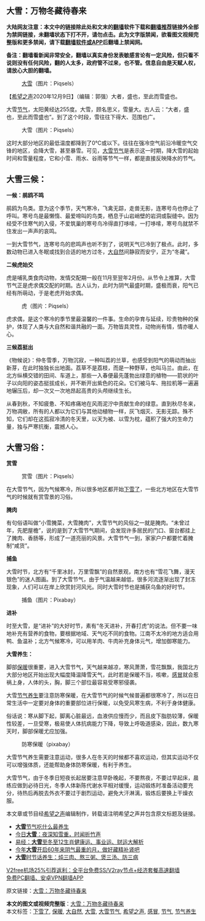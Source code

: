  <h2>大雪：万物冬藏待春来</h2> <p class="notice"><b>大陆网友注意：本文中的链接除此处和文末的<a href="https://github.com/bannedbook/fanqiang" >翻墙</a>软件下载和<a href="https://github.com/killgcd/justmysocks/blob/master/README.md">翻墙推荐</a>链接外全部为禁网链接，未翻墙状态下打不开，请勿点击。此为文字版禁闻，欲看图文视频完整版和更多禁闻，请下载<a href="https://github.com/bannedbook/fanqiang">翻墙软件或APP</a>后翻墙上禁闻网。</p><p>备注：翻墙看新闻非常安全，翻墙以真实身份发表敏感言论有一定风险，但只看不说则没有任何风险，翻的人太多，政府管不过来，也不管。信息自由是天赋人权，请放心大胆的翻墙。</b></p>  <div class="entry"> <figure><figcaption><a href="https://www.bannedbook.org/bnews/tag/%E5%A4%A7%E9%9B%AA/" class="st_tag internal_tag" rel="tag" title="标签 大雪 下的日志">大雪</a>（图片：Piqsels）</figcaption></figure> <p>【<span class='wp_keywordlink_affiliate'><a href="https://www.soundofhope.org" title="希望之声" target="_blank">希望之声</a></span>2020年12月9日】（编辑：郭强）大者，盛也，至此而雪盛也。</p> <p>大雪<a href="https://www.bannedbook.org/bnews/tag/%E8%8A%82%E6%B0%94/" class="st_tag internal_tag" rel="tag" title="标签 节气 下的日志">节气</a>，太阳黄经达255度。大雪，顾名思义，雪量大。古人云：“大者，盛也，至此而雪盛也”。到了这个时段，雪往往下得大、范围也广。</p> <figure><figcaption>大雪（图片：Piqsels）</figcaption></figure> <p>这时大部分地区的最低温度都降到了0℃或以下。往往在强冷空气前沿冷暖空气交锋的地区，会降大雪，甚至暴雪。可见，<a href="https://www.bannedbook.org/bnews/tag/%E5%A4%A7%E9%9B%AA%E8%8A%82%E6%B0%94/" class="st_tag internal_tag" rel="tag" title="标签 大雪节气 下的日志">大雪节气</a>是表示这一时期，降大雪的起始时间和雪量程度，它和小雪、雨水、谷雨等节气一样，都是直接反映降水的节气。</p> <h2>大雪三候：</h2> <p><strong>一候：鹃鸥不鸣</strong></p> <p>鹃鸥为鸟类。意为这个季节，天气寒冷，飞禽无踪，走兽无影，连寒号鸟也停止了呼叫。寒号鸟是最懒惰、最爱啼叫的鸟类，栖息于山岩峭壁的岩洞或裂缝中。因为经受不住寒气的入侵，不爱筑巢的寒号鸟冷得直打哆嗦，一打哆嗦，寒号鸟就禁不住发出一声声的哀鸣。</p> <p>一到大雪节气，连寒号鸟的悲鸣声也听不到了，说明天气已冷到了极点。此时，多数动物已进入冬眠或找到合适的地方过冬，<a href="https://www.bannedbook.org/bnews/tag/%e5%a4%a7%e8%87%aa%e7%84%b6/" class="st_tag internal_tag" rel="tag" title="标签 大自然 下的日志">大自然</a>间静寂而安宁，正为“冬藏”。</p> <p><strong>二候虎始交</strong></p>  <p>虎是哺乳类食肉动物，发情交配期一般在11月至翌年2月份。从节令上推算，大雪节气正是虎求偶交配的时期。古人认为，此时为阴气最盛时期，盛极而衰，阳气已经有所萌动，于是老虎开始求偶。</p> <figure><figcaption>虎（图片：Piqsels）</figcaption></figure> <p>虎求偶，是这个寒冷的季节里最温馨的一件事。生命的孕育与延续，珍贵物种的保护，体现了人类与大自然和谐共融的一面。万物皆具灵性，动物尚有情，情亦暖人心。</p> <p><strong>三候荔挺出</strong></p> <p>《物候说》：仲冬雪季，万物沉寂，一种叫荔的兰草，也感受到阳气的萌动而抽出新芽，在此时独独长出地面。荔草不是荔枝，而是一种野草，也叫马兰。由此，在北方纵横交错的田间、车道上，那些一入春便最先蓬勃出绿意的植物——箭状的叶子以向阳的姿态挺拔成长，并不断开出紫色的花朵。它们被马车、拖拉机等一遍遍地辗压后，却一次又一次地昂起高贵的头颅继续生长。</p> <p>从春到秋，不知疲惫、不知疼痛地在风雨泥泞中贡献生命的绿意。直到秋尽冬来，万物凋敝，所有的人都以为它们与其他动植物一样，灰飞烟灭、无影无踪。殊不知，它们却在这孤寂冷清的冬天里，以天为被、以雪为枕，蕴积了强大的生命力量，独与严寒抗衡，震撼人心。</p> <h2>大雪习俗：</h2> <p><strong>赏雪</strong></p> <figure><figcaption>赏雪（图片：Piqsels）</figcaption></figure> <p>在大雪节气，因为气候寒冷，所以很多地区都开始<a href="https://www.bannedbook.org/bnews/tag/%E4%B8%8B%E9%9B%AA%E4%BA%86/" class="st_tag internal_tag" rel="tag" title="标签 下雪了 下的日志">下雪了</a>，一些北方地区在大雪节气的时候就有赏雪景的习俗。</p>  <p><strong>腌肉</strong></p> <p>有句俗语叫做“小雪腌菜，大雪腌肉”，大雪节气的风俗之一就是腌肉。“未曾过年，先肥屋檐”，说的是到了大雪节气期间，会发现许多居民的门口、窗台都挂上了腌肉、香肠等，形成了一道亮丽的风景。大雪节气一到，家家户户都要忙着腌制“咸货”。</p> <p><strong>捕鱼</strong></p> <p>大雪时节，北方有“千里冰封，万里雪飘”的自然景观，南方也有“雪花飞舞，漫天银色”的迷人图画。到了大雪节气，由于气温越来越低，很多河流逐渐出现了封冻现象，人们可以在岸上欣赏封河风光。同时大雪时节也是捕获乌鱼的好时节。</p> <figure><figcaption>捕鱼（图片：Pixabay）</figcaption></figure> <p><strong>进补</strong></p> <p>时至大雪，是“进补”的大好时节，素有“冬天进补，开春打虎”的说法。但不要一味地补充有营养的食物，要根据地域、天气吃不同的食物。江南不太冷的地方适合用鸭、鱼温补；北方气候寒冷，可以用羊肉、牛肉补充身体元气，增加御寒能力。</p> <p><strong>大雪养生：</strong></p>  <p>脚部<a href="https://www.bannedbook.org/bnews/tag/%E4%BF%9D%E6%9A%96/" class="st_tag internal_tag" rel="tag" title="标签 保暖 下的日志">保暖</a>很重要，进入大雪节气，天气越来越凉，寒风萧萧，雪花飘飘，我国北方大部分地区开始出现大幅度降温降雪天气，此时若是保暖不当，咳嗽，<a href="https://www.bannedbook.org/bnews/tag/%E6%84%9F%E5%86%92/" class="st_tag internal_tag" rel="tag" title="标签 感冒 下的日志">感冒</a>就会惹祸上身，人体的头，胸，脚三个部位最容易受寒邪侵袭。</p> <p>大雪<a href="https://www.bannedbook.org/bnews/tag/%E8%8A%82%E6%B0%94%E5%85%BB%E7%94%9F/" class="st_tag internal_tag" rel="tag" title="标签 节气养生 下的日志">节气养生</a>要注意防寒保暖，在大雪节气的时候气候普遍都很寒冷了，所以在日常生活中一定要对身体的重要部位进行保暖，以免受风寒生病，不利于身体健康。</p> <p>俗话说：寒从脚下起，脚离心脏最远，血液供应慢而少，而且皮下脂肪较薄，保暖性较差，一旦受寒，极易使人体抗病能力下降，导致上呼吸道感染，因此，数九寒天时，脚部保暖尤应加强。</p> <figure><figcaption>防寒保暖（pixabay）</figcaption></figure> <p>大雪节气养生需要注意运动，很多人在冬天的时候都不喜欢运动，但其实运动不仅可以增强体质，还能帮助身体防寒保暖，有利于养生。</p> <p>大雪节气，由于冬季日短夜长起居要注意早卧晚起，不要熬夜，不要过早起床，晨练应做到必待日光，冬季人体新陈代谢水平相对缓慢，运动锻炼时准备活动要充分，待热后再脱去外衣不要过于剧烈运动，避免大汗淋漓，锻炼后要换上干燥衣服。</p> <p>本文章或节目经<a href="https://www.bannedbook.org/bnews/tag/%e5%b8%8c%e6%9c%9b%e4%b9%8b%e5%a3%b0/" class="st_tag internal_tag" rel="tag" title="标签 希望之声 下的日志">希望之声</a>编辑制作，转载请注明希望之声并包含原文标题及链接。</p> <ul class='op-related-articles' title='相关阅读'> <li><a href='https://www.bannedbook.org/bnews/comments/20201209/1444438.html' target='_blank'><b>大雪</b>节气吃什么最养生</a></li> <li><a href='https://www.bannedbook.org/bnews/lifebaike/20201209/1444371.html' target='_blank'>今日<b>大雪</b>：夜深知雪重，时闻折竹声</a></li> <li><a href='https://www.bannedbook.org/bnews/comments/20201208/1443864.html' target='_blank'>易经：<b>大雪</b>至冬至12生肖健康运、事业运、财运大解析</a></li> <li><a href='https://www.bannedbook.org/bnews/comments/20201208/1443863.html' target='_blank'>今年<b>大雪</b>开启60年来阴气最重的月，做好藏精补肾吧</a></li> <li><a href='https://www.bannedbook.org/bnews/comments/20201207/1443662.html' target='_blank'><b>大雪</b>时节话养生：炖三肉、熬三粥、煲三汤、防三病</a></li> </ul> <p class="texttj"> <a href="https://www.bannedbook.org/forum23/topic22702.html" target="_blank">V2free机场25%引荐返利：全平台免费SS/V2ray节点+经济套餐高速翻墙</a><br/> <a href="https://github.com/bannedbook/fanqiang/wiki/%E7%A6%81%E9%97%BB%E7%BD%91%E5%AE%89%E5%8D%93%E7%BF%BB%E5%A2%99%E6%96%B0%E9%97%BBAPP" target="_blank">免费PC翻墙、安卓VPN翻墙APP</a></p><p>原文链接：<a class="src_link"  href="https://www.soundofhope.org/post/447502" target="_blank">大雪：万物冬藏待春来</a></p> <a name='sharetosocial'></a>       <div><b>本文的图文或视频完整版</b>：<a href='https://www.bannedbook.org/bnews/comments/20201209/1444734.html'>大雪：万物冬藏待春来</a></div>  </div><!--END ENTRY--> <div class="postfooter"> <div>本文标签：<a href="https://www.bannedbook.org/bnews/tag/%E4%B8%8B%E9%9B%AA%E4%BA%86/" rel="tag">下雪了</a>, <a href="https://www.bannedbook.org/bnews/tag/%E4%BF%9D%E6%9A%96/" rel="tag">保暖</a>, <a href="https://www.bannedbook.org/bnews/tag/%e5%a4%a7%e8%87%aa%e7%84%b6/" rel="tag">大自然</a>, <a href="https://www.bannedbook.org/bnews/tag/%E5%A4%A7%E9%9B%AA/" rel="tag">大雪</a>, <a href="https://www.bannedbook.org/bnews/tag/%E5%A4%A7%E9%9B%AA%E8%8A%82%E6%B0%94/" rel="tag">大雪节气</a>, <a href="https://www.bannedbook.org/bnews/tag/%e5%b8%8c%e6%9c%9b%e4%b9%8b%e5%a3%b0/" rel="tag">希望之声</a>, <a href="https://www.bannedbook.org/bnews/tag/%E6%84%9F%E5%86%92/" rel="tag">感冒</a>, <a href="https://www.bannedbook.org/bnews/tag/%E8%8A%82%E6%B0%94/" rel="tag">节气</a>, <a href="https://www.bannedbook.org/bnews/tag/%E8%8A%82%E6%B0%94%E5%85%BB%E7%94%9F/" rel="tag">节气养生</a></div>  </div><!--END POSTFOOTER--> 